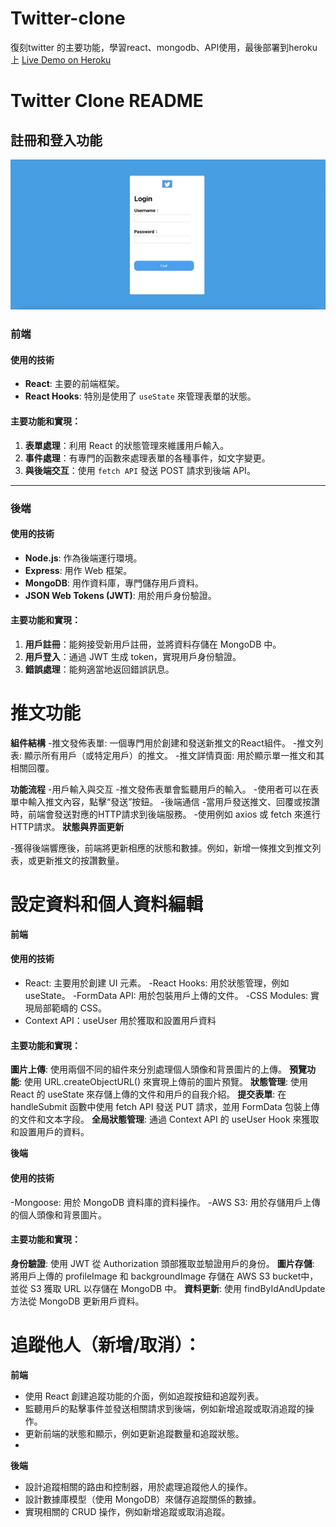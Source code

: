 # Twitter-clone
復刻twitter 的主要功能，學習react、mongodb、API使用，最後部署到heroku上
[Live Demo on Heroku](https://twitter-clone-mason-4bfa1e4cdc08.herokuapp.com/register)


# Twitter Clone README

## 註冊和登入功能
![loginform](https://github.com/cleverice007/Twitter-clone/blob/main/%E6%88%AA%E5%9C%96%202023-10-02%20%E4%B8%8B%E5%8D%882.37.43.png?raw=true)

### 前端

#### 使用的技術

- **React**: 主要的前端框架。
- **React Hooks**: 特別是使用了 `useState` 來管理表單的狀態。

#### 主要功能和實現：

1. **表單處理**：利用 React 的狀態管理來維護用戶輸入。
2. **事件處理**：有專門的函數來處理表單的各種事件，如文字變更。
3. **與後端交互**：使用 `fetch API` 發送 POST 請求到後端 API。

---

### 後端

#### 使用的技術

- **Node.js**: 作為後端運行環境。
- **Express**: 用作 Web 框架。
- **MongoDB**: 用作資料庫，專門儲存用戶資料。
- **JSON Web Tokens (JWT)**: 用於用戶身份驗證。

#### 主要功能和實現：

1. **用戶註冊**：能夠接受新用戶註冊，並將資料存儲在 MongoDB 中。
2. **用戶登入**：通過 JWT 生成 token，實現用戶身份驗證。
3. **錯誤處理**：能夠適當地返回錯誤訊息。


# 推文功能
**組件結構**
-推文發佈表單: 一個專門用於創建和發送新推文的React組件。
-推文列表: 顯示所有用戶（或特定用戶）的推文。
-推文詳情頁面: 用於顯示單一推文和其相關回覆。

**功能流程**
-用戶輸入與交互
-推文發佈表單會監聽用戶的輸入。
-使用者可以在表單中輸入推文內容，點擊“發送”按鈕。
-後端通信
-當用戶發送推文、回覆或按讚時，前端會發送對應的HTTP請求到後端服務。
-使用例如 axios 或 fetch 來進行HTTP請求。
**狀態與界面更新**

-獲得後端響應後，前端將更新相應的狀態和數據。例如，新增一條推文到推文列表，或更新推文的按讚數量。

# 設定資料和個人資料編輯
**前端**
#### 使用的技術
- React: 主要用於創建 UI 元素。
-React Hooks: 用於狀態管理，例如 useState。
-FormData API: 用於包裝用戶上傳的文件。
-CSS Modules: 實現局部範疇的 CSS。
- Context API：useUser 用於獲取和設置用戶資料

#### 主要功能和實現：
**圖片上傳**: 使用兩個不同的組件來分別處理個人頭像和背景圖片的上傳。
**預覽功能**: 使用 URL.createObjectURL() 來實現上傳前的圖片預覽。
**狀態管理**: 使用 React 的 useState 來存儲上傳的文件和用戶的自我介紹。
**提交表單**: 在 handleSubmit 函數中使用 fetch API 發送 PUT 請求，並用 FormData 包裝上傳的文件和文本字段。
**全局狀態管理**: 通過 Context API 的 useUser Hook 來獲取和設置用戶的資料。

  
**後端**
#### 使用的技術
-Mongoose: 用於 MongoDB 資料庫的資料操作。
-AWS S3: 用於存儲用戶上傳的個人頭像和背景圖片。

#### 主要功能和實現：
**身份驗證**: 使用 JWT 從 Authorization 頭部獲取並驗證用戶的身份。
**圖片存儲**: 將用戶上傳的 profileImage 和 backgroundImage 存儲在 AWS S3 bucket中，並從 S3 獲取 URL 以存儲在 MongoDB 中。
**資料更新**: 使用 findByIdAndUpdate 方法從 MongoDB 更新用戶資料。

# 追蹤他人（新增/取消）：
**前端**
- 使用 React 創建追蹤功能的介面，例如追蹤按鈕和追蹤列表。
- 監聽用戶的點擊事件並發送相關請求到後端，例如新增追蹤或取消追蹤的操作。
- 更新前端的狀態和顯示，例如更新追蹤數量和追蹤狀態。
- 
**後端**
- 設計追蹤相關的路由和控制器，用於處理追蹤他人的操作。
- 設計數據庫模型（使用 MongoDB）來儲存追蹤關係的數據。
- 實現相關的 CRUD 操作，例如新增追蹤或取消追蹤。



